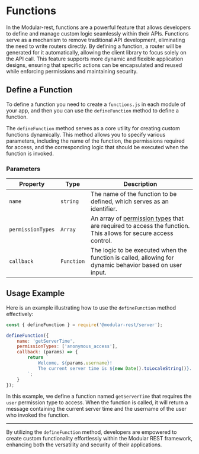 # Functions
In the Modular-rest, functions are a powerful feature that allows developers to define and manage custom logic seamlessly within their APIs. Functions serve as a mechanism to remove traditional API development, eliminating the need to write routers directly. By defining a function, a router will be generated for it automatically, allowing the client library to focus solely on the API call. This feature supports more dynamic and flexible application designs, ensuring that specific actions can be encapsulated and reused while enforcing permissions and maintaining security.

## Define a Function
To define a function you need to create a `functions.js` in each module of your app, and then you can use the `defineFunction` method to define a function.

The `defineFunction` method serves as a core utility for creating custom functions dynamically. This method allows you to specify various parameters, including the name of the function, the permissions required for access, and the corresponding logic that should be executed when the function is invoked.

### Parameters
| **Property**      | **Type**   | **Description**                                                                                                                                                      |
| ----------------- | ---------- | -------------------------------------------------------------------------------------------------------------------------------------------------------------------- |
| `name`            | `string`   | The name of the function to be defined, which serves as an identifier.                                                                                               |
| `permissionTypes` | `Array`    | An array of [permission types](/server-client/database.html#permission-types-table) that are required to access the function. This allows for secure access control. |
| `callback`        | `Function` | The logic to be executed when the function is called, allowing for dynamic behavior based on user input.                                                             |

## Usage Example

Here is an example illustrating how to use the `defineFunction` method effectively:

```javascript
const { defineFunction } = require('@modular-rest/server');

defineFunction({
    name: 'getServerTime',
    permissionTypes: ['anonymous_access'],
    callback: (params) => {
        return `
            Welcome, ${params.username}! 
            The current server time is ${new Date().toLocaleString()}.
        `;
    }
});
```

In this example, we define a function named `getServerTime` that requires the `user` permission type to access. When the function is called, it will return a message containing the current server time and the username of the user who invoked the function.

---

By utilizing the `defineFunction` method, developers are empowered to create custom functionality effortlessly within the Modular REST framework, enhancing both the versatility and security of their applications.

